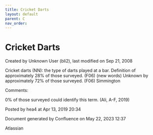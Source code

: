 ```yaml
---
title: Cricket Darts
layout: default
parent: C
nav_order:
---
```


# Cricket Darts

Created by  Unknown User (bli2), last modified on Sep 21, 2008

Cricket darts (NN): the type of darts played at a bar. Definition of approximately 28% of those surveyed. (F06) (new words) Unknown by approximately 72% of those surveyed. (F06) Simmington

Comments:

0% of those surveyed could identify this term. (Ali, A-F, 2019)

Posted by hea4 at Apr 13, 2019 20:34

Document generated by Confluence on May 22, 2023 12:37

Atlassian
